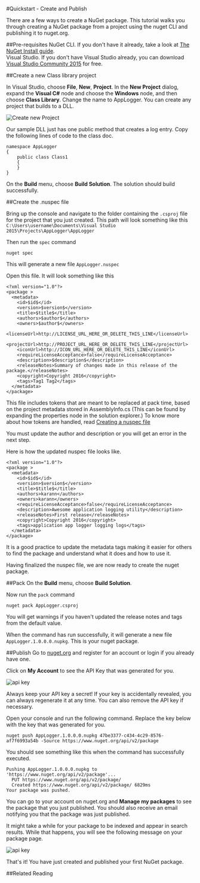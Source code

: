 #Quickstart - Create and Publish

There are a few ways to create a NuGet package. This tutorial walks you through creating a NuGet package from a project using the nuget CLI and publishing it to nuget.org.

##Pre-requisites
NuGet CLI. If you don't have it already, take a look at <a href="/docs/get-started/install-nuget#nuget-exe-cli">The NuGet Install guide</a>.<br>
Visual Studio. If you don't have Visual Studio already, you can download [Visual Studio Community 2015](https://developer.microsoft.com/en-us/windows/downloads) for free.

##Create a new Class library project

In Visual Studio, choose **File**, **New**, **Project**. In the **New Project** dialog, expand the **Visual C#** node and choose the **Windows** node, and then choose **Class Library**. Change the name to AppLogger. You can create any project that builds to a DLL.

![Create new Project](/images/CreatePublishNugetSample/01.PNG)

Our sample DLL just has one public method that creates a log entry. Copy the following lines of code to the class doc.

	namespace AppLogger
	{
		public class Class1
		{
		}
	}

On the **Build** menu, choose **Build Solution**. The solution should build successfully.


##Create the .nuspec file

Bring up the console and navigate to the folder containing the `.csproj` file for the project that you just created. This path will look something like this
	`C:\Users\username\Documents\Visual Studio 2015\Projects\AppLogger\AppLogger`

Then run the <code>spec</code> command

	nuget spec

This will generate a new file `AppLogger.nuspec`

Open this file. It will look something like this

	<?xml version="1.0"?>
	<package >
	  <metadata>
		<id>$id$</id>
		<version>$version$</version>
		<title>$title$</title>
		<authors>$author$</authors>
		<owners>$author$</owners>
		<licenseUrl>http://LICENSE_URL_HERE_OR_DELETE_THIS_LINE</licenseUrl>
		<projectUrl>http://PROJECT_URL_HERE_OR_DELETE_THIS_LINE</projectUrl>
		<iconUrl>http://ICON_URL_HERE_OR_DELETE_THIS_LINE</iconUrl>
		<requireLicenseAcceptance>false</requireLicenseAcceptance>
		<description>$description$</description>
		<releaseNotes>Summary of changes made in this release of the package.</releaseNotes>
		<copyright>Copyright 2016</copyright>
		<tags>Tag1 Tag2</tags>
	  </metadata>
	</package>

This file includes tokens that are meant to be replaced at pack time, based on the project metadata stored in AssemblyInfo.cs (This can be found by expanding the properties node in the solution explorer.)
To know more about how tokens are handled, read [Creating a nuspec file](/docs/create-packages/creating%20a%20package#user-content-create-a--nuspec-file)


<div class="block-callout-warning">
	You must update the author and description or you will get an error in the next step.
</div>

Here is how the updated nuspec file looks like.

	<?xml version="1.0"?>
	<package >
	  <metadata>
		<id>$id$</id>
		<version>$version$</version>
		<title>$title$</title>
		<authors>karann</authors>
		<owners>karann</owners>
		<requireLicenseAcceptance>false</requireLicenseAcceptance>
		<description>Awesome application logging utility</description>
		<releaseNotes>First release</releaseNotes>
		<copyright>Copyright 2016</copyright>
		<tags>application app logger logging logs</tags>
	  </metadata>
	</package>


It is a good practice to update the metadata tags making it easier for others to find the package and understand what it does and how to use it.

Having finalized the nuspec file, we are now ready to create the nuget package.

##Pack
On the **Build** menu, choose **Build Solution**.

Now run the <code>pack</code> command

	nuget pack AppLogger.csproj

You will get warnings if you haven't updated the release notes and tags from the default value.

When the command has run successfully, it will generate a new file `AppLogger.1.0.0.0.nupkg`. This is your nuget package.


##Publish
Go to [nuget.org](https://www.nuget.org/) and register for an account or login if you already have one.

Click on <b>My Account</b> to see the API Key that was generated for you.

![api key](/images/CreatePublishNugetSample/03.PNG)

<div class="block-callout-warning">
	Always keep your API key a secret! If your key is accidentally revealed, you can always regenerate it at any time. You can also remove the API key if necessary. 
</div>

Open your console and run the following command. Replace the key below with the key that was generated for you.

	nuget push AppLogger.1.0.0.0.nupkg 47be3377-c434-4c29-8576-af7f6993a54b -Source https://www.nuget.org/api/v2/package

You should see something like this when the command has successfully executed.

	Pushing AppLogger.1.0.0.0.nupkg to 'https://www.nuget.org/api/v2/package'...
	  PUT https://www.nuget.org/api/v2/package/
	  Created https://www.nuget.org/api/v2/package/ 6829ms
	Your package was pushed.

You can go to your account on nuget.org and <b>Manage my packages</b> to see the package that you just published. You should also receive an email notifying you that the package was just published.

It might take a while for your package to be indexed and appear in search results. While that happens, you will see the following message on your package page.

![api key](/images/CreatePublishNugetSample/04.PNG)

That's it! You have just created and published your first NuGet package.


##Related Reading



